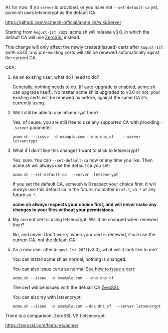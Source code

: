 
As for now, if no `server` is provided, or you have not `--set-default-ca` yet, acme.sh uses letsencrypt as the default CA.

https://github.com/acmesh-official/acme.sh/wiki/Server


Starting from `August-1st 2021`, acme.sh will release v3.0, in which the default CA will use [ZeroSSL](https://github.com/acmesh-official/acme.sh/wiki/ZeroSSL.com-CA) instead.


This change will only affect the newly created(issued) certs after `August-1st` (with v3.0),  any pre-existing certs will still be renewed automatically aginst the current CA.


Q&A:

1. As an existing user, what do I need to do?

    Generally, nothing needs to do.  (If auto-upgrade is enabled, acme.sh can upgrade itself). 
    No matter acme.sh is upgraded to v3.0 or not, your existing certs will be renewed as before, against the same CA it's currently using.

2. Will I still be able to use letsencrypt then?

    Yes, of cause. you are still free to use any supported CA with providing `--server` parameter.
    ```
    acme.sh  --issue  -d example.com --dns dns_cf    --server  letsencrypt
    ```
3. What if I don't like this change? I want to stick to letsencrypt?
    
    Yes, sure. You can `--set-default-ca` now or any time you like. Then acme.sh will always use the default ca you set:
    ```
    acme.sh --set-default-ca  --server  letsencrypt
    ```
    If you set the default CA, acme.sh will respect your choice first. It will always use this default ca in the future, no matter in `v2.*`, `v3.*` or any future `v4.*`.

    **acme.sh always respects your choice first, and will never make any changes to your files without your permissions.**

4. My current cert is using letsencrypt, Will it be changed when renewed then?
  
    No, and never. Don't worry. when your cert is renewed, it will use the current CA, not the default CA.

5. As a new user after `August-1st 2021`(v3.0), what will it look like to me?

    You can install acme.sh as normal, nothing is changed.
    
    You can also issue certs as normal [See how to issue a cert](https://github.com/acmesh-official/acme.sh/wiki/How-to-issue-a-cert):
    ```
    acme.sh --issue  -d example.com  --dns dns_cf
    ```

    The cert will be issued with the defualt CA [ZeroSSL](https://github.com/acmesh-official/acme.sh/wiki/ZeroSSL.com-CA)

    You can also try with letsencrypt:
    ```
    acme.sh --issue  -d example.com --dns dns_cf  --server letsencrypt
    ```


There is a comparison: ZeroSSL VS Letsencrypt: 

https://zerossl.com/features/acme/




